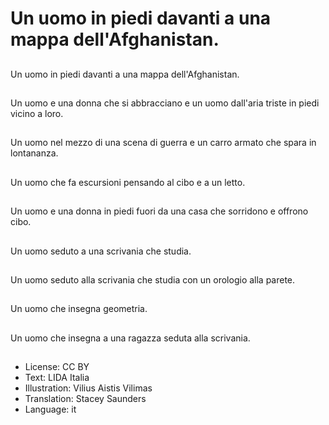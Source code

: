 # Un uomo in piedi davanti a una mappa dell'Afghanistan.

##
Un uomo in piedi davanti a una mappa dell'Afghanistan.

##
Un uomo e una donna che si abbracciano e un uomo dall'aria triste in piedi vicino a loro.

##
Un uomo nel mezzo di una scena di guerra e un carro armato che spara in lontananza.

##
Un uomo che fa escursioni pensando al cibo e a un letto.

##
Un uomo e una donna in piedi fuori da una casa che sorridono e offrono cibo.

##
Un uomo seduto a una scrivania che studia.

##
Un uomo seduto alla scrivania che studia con un orologio alla parete.

##
Un uomo che insegna geometria.

##
Un uomo che insegna a una ragazza seduta alla scrivania.

##
* License: CC BY
* Text: LIDA Italia
* Illustration: Vilius Aistis Vilimas
* Translation: Stacey Saunders
* Language: it
